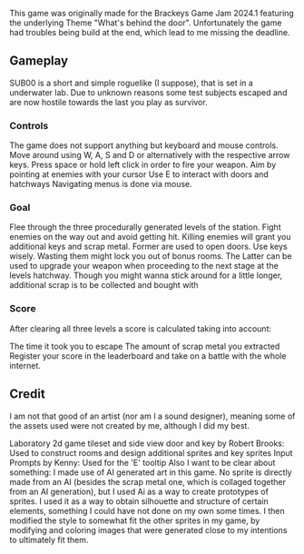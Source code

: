 This game was originally made for the Brackeys Game Jam 2024.1 featuring the underlying Theme "What's behind the door".
Unfortunately the game had troubles being build at the end, which lead to me missing the deadline.

## Gameplay
SUB00 is a short and simple roguelike (I suppose), that is set in a underwater lab. Due to unknown reasons some test subjects escaped and are now hostile towards the last you play as survivor. 

### Controls
The game does not support anything but keyboard and mouse controls.
Move around using W, A, S and D or alternatively with the respective arrow keys.
Press space or hold left click in order to fire your weapon. Aim by pointing at enemies with your cursor
Use E to interact with doors and hatchways
Navigating menus is done via mouse.

### Goal
Flee through the three procedurally generated levels of the station. Fight enemies on the way out and avoid getting hit.
Killing enemies will grant you additional keys and scrap metal.
Former are used to open doors. Use keys wisely. Wasting them might lock you out of bonus rooms.
The Latter can be used to upgrade your weapon when proceeding to the next stage at the levels hatchway. Though you might wanna stick around for a little longer, additional scrap is to be collected and bought with

### Score
After clearing all three levels a score is calculated taking into account:

The time it took you to escape
The amount of scrap metal you extracted
Register your score in the leaderboard and take on a battle with the whole internet.

## Credit
I am not that good of an artist (nor am I a sound designer), meaning some of the assets used were not created by me, although I did my best.

Laboratory 2d game tileset and side view door and key by Robert Brooks: Used to construct rooms and design additional sprites and key sprites
Input Prompts by Kenny:  Used for the 'E' tooltip
Also I want to be clear about something: 
I made use of AI generated art in this game.  No sprite is directly made from an AI (besides the scrap metal one, which is collaged together from an AI generation), but I used Ai as a way to create prototypes of sprites. I used it as a way to obtain silhouette and structure of certain elements, something I could have not done on my own some times. I then modified the style to somewhat fit the other sprites in my game, by modifying and coloring images that were generated close to my intentions to ultimately fit them.
